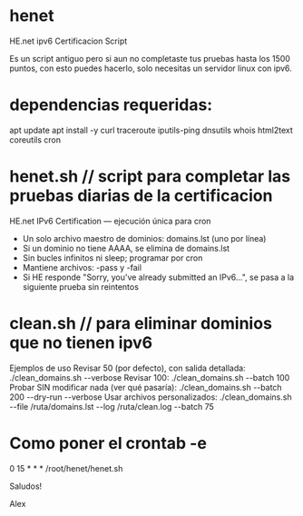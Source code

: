 # henet
HE.net ipv6 Certificacion Script

Es un script antiguo pero si aun no completaste tus pruebas hasta los 1500 puntos, con esto puedes hacerlo, solo necesitas un servidor linux con ipv6.

# dependencias requeridas:

apt update
apt install -y curl traceroute iputils-ping dnsutils whois html2text coreutils cron


# henet.sh // script para completar las pruebas diarias de la certificacion

HE.net IPv6 Certification — ejecución única para cron
- Un solo archivo maestro de dominios: domains.lst (uno por línea)
- Si un dominio no tiene AAAA, se elimina de domains.lst
- Sin bucles infinitos ni sleep; programar por cron
- Mantiene archivos: <test>-pass y <test>-fail
- Si HE responde "Sorry, you've already submitted an IPv6...", se pasa a la siguiente prueba sin reintentos

# clean.sh  // para eliminar dominios que no tienen ipv6

 Ejemplos de uso
 Revisar 50 (por defecto), con salida detallada:  ./clean_domains.sh --verbose
 Revisar 100: ./clean_domains.sh --batch 100
 Probar SIN modificar nada (ver qué pasaría): ./clean_domains.sh --batch 200 --dry-run --verbose
 Usar archivos personalizados: ./clean_domains.sh --file /ruta/domains.lst --log /ruta/clean.log --batch 75


# Como poner el crontab -e

0 15 * * * /root/henet/henet.sh

Saludos!

Alex
